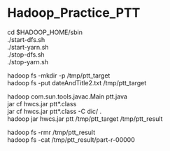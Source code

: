 # Hadoop_Practice_PTT



cd $HADOOP_HOME/sbin  
./start-dfs.sh  
./start-yarn.sh  
./stop-dfs.sh  
./stop-yarn.sh  

hadoop fs -mkdir -p /tmp/ptt_target  
hadoop fs -put dateAndTitle2.txt /tmp/ptt_target  

hadoop com.sun.tools.javac.Main ptt.java  
jar cf hwcs.jar ptt*.class  
jar cf hwcs.jar ptt*.class -C dic/ .  
hadoop jar hwcs.jar ptt  /tmp/ptt_target /tmp/ptt_result  


hadoop fs -rmr /tmp/ptt_result  
hadoop fs -cat /tmp/ptt_result/part-r-00000  